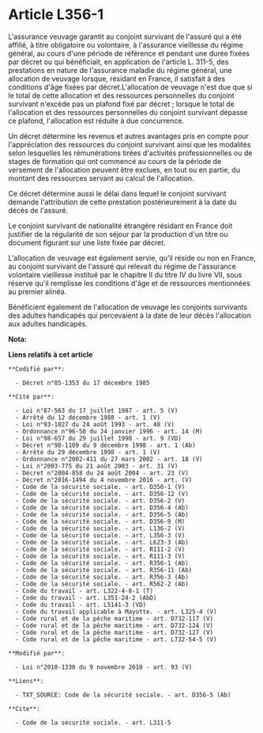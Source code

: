 # Article L356-1

L'assurance veuvage garantit au conjoint survivant de l'assuré qui a été affilié, à titre obligatoire ou volontaire, à
l'assurance vieillesse du régime général, au cours d'une période de référence et pendant une durée fixées par décret ou qui
bénéficiait, en application de l'article L. 311-5, des prestations en nature de l'assurance maladie du régime général, une
allocation de veuvage lorsque, résidant en France, il satisfait à des conditions d'âge fixées par décret.L'allocation de
veuvage n'est due que si le total de cette allocation et des ressources personnelles du conjoint survivant n'excède pas un
plafond fixé par décret ; lorsque le total de l'allocation et des ressources personnelles du conjoint survivant dépasse ce
plafond, l'allocation est réduite à due concurrence. 

Un décret détermine les revenus et autres avantages pris en compte pour l'appréciation des ressources du conjoint survivant
ainsi que les modalités selon lesquelles les rémunérations tirées d'activités professionnelles ou de stages de formation qui
ont commencé au cours de la période de versement de l'allocation peuvent être exclues, en tout ou en partie, du montant des
ressources servant au calcul de l'allocation. 

Ce décret détermine aussi le délai dans lequel le conjoint survivant demande l'attribution de cette prestation
postérieurement à la date du décès de l'assuré. 

Le conjoint survivant de nationalité étrangère résidant en France doit justifier de la régularité de son séjour par la
production d'un titre ou document figurant sur une liste fixée par décret.

L'allocation de veuvage est également servie, qu'il réside ou non en France, au conjoint survivant de l'assuré qui relevait
du régime de l'assurance volontaire vieillesse institué par le chapitre II du titre IV du livre VII, sous réserve qu'il
remplisse les conditions d'âge et de ressources mentionnées au premier alinéa. 

Bénéficient également de l'allocation de veuvage les conjoints survivants des adultes handicapés qui percevaient à la date de
leur décès l'allocation aux adultes handicapés.

**Nota:**



**Liens relatifs à cet article**

	**Codifié par**:

	  - Décret n°85-1353 du 17 décembre 1985

	**Cité par**:

	  - Loi n°87-563 du 17 juillet 1987 - art. 5 (V)
	  - Arrêté du 12 décembre 1988 - art. 1 (V)
	  - Loi n°93-1027 du 24 août 1993 - art. 48 (V)
	  - Ordonnance n°96-50 du 24 janvier 1996 - art. 14 (M)
	  - Loi n°98-657 du 29 juillet 1998 - art. 9 (VD)
	  - Décret n°98-1109 du 9 décembre 1998 - art. 1 (Ab)
	  - Arrêté du 29 décembre 1998 - art. 1 (V)
	  - Ordonnance n°2002-411 du 27 mars 2002 - art. 18 (V)
	  - Loi n°2003-775 du 21 août 2003 - art. 31 (V)
	  - Décret n°2004-858 du 24 août 2004 - art. 23 (V)
	  - Décret n°2016-1494 du 4 novembre 2016 - art. (V)
	  - Code de la sécurité sociale. - art. D356-1 (V)
	  - Code de la sécurité sociale. - art. D356-12 (V)
	  - Code de la sécurité sociale. - art. D356-2 (V)
	  - Code de la sécurité sociale. - art. D356-4 (Ab)
	  - Code de la sécurité sociale. - art. D356-5 (Ab)
	  - Code de la sécurité sociale. - art. D356-9 (M)
	  - Code de la sécurité sociale. - art. L136-2 (V)
	  - Code de la sécurité sociale. - art. L356-3 (V)
	  - Code de la sécurité sociale. - art. L623-3 (Ab)
	  - Code de la sécurité sociale. - art. R111-2 (V)
	  - Code de la sécurité sociale. - art. R111-3 (V)
	  - Code de la sécurité sociale. - art. R356-1 (Ab)
	  - Code de la sécurité sociale. - art. R356-11 (Ab)
	  - Code de la sécurité sociale. - art. R356-3 (Ab)
	  - Code de la sécurité sociale. - art. R562-2 (Ab)
	  - Code du travail - art. L322-4-8-1 (T)
	  - Code du travail - art. L351-24-2 (AbD)
	  - Code du travail - art. L5141-3 (VD)
	  - Code du travail applicable à Mayotte. - art. L325-4 (V)
	  - Code rural et de la pêche maritime - art. D732-117 (V)
	  - Code rural et de la pêche maritime - art. D732-124 (V)
	  - Code rural et de la pêche maritime - art. D732-127 (V)
	  - Code rural et de la pêche maritime - art. L732-54-5 (V)

	**Modifié par**:

	  - Loi n°2010-1330 du 9 novembre 2010 - art. 93 (V)

	**Liens**:

	  - TXT_SOURCE: Code de la sécurité sociale. - art. D356-5 (Ab)

	**Cite**:

	  - Code de la sécurité sociale. - art. L311-5
